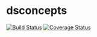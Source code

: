 # dsconcepts

[![Build Status](https://travis-ci.org/codelabs/dsconcepts.svg?branch=master)](https://travis-ci.org/codelabs/dsconcepts) [![Coverage Status](https://coveralls.io/repos/github/codelabs/dsconcepts/badge.svg?branch=master)](https://coveralls.io/github/codelabs/dsconcepts?branch=master)

